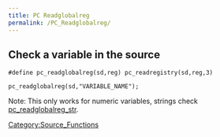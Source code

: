 ```yaml
---
title: PC Readglobalreg
permalink: /PC_Readglobalreg/
---
```


Check a variable in the source
------------------------------

`#define pc_readglobalreg(sd,reg) pc_readregistry(sd,reg,3)`

`pc_readglobalreg(sd,"VARIABLE_NAME");`

Note: This only works for numeric variables, strings check [pc_readglobalreg_str](pc_readglobalreg_str).

[Category:Source_Functions](Source_Functions)